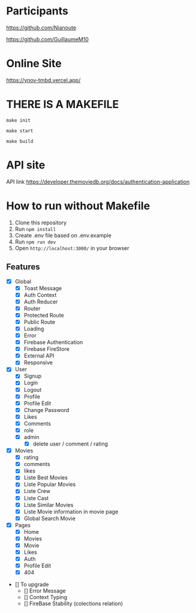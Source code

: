# Participants
https://github.com/Nianoute 

https://github.com/GuillaumeM10

# Online Site
https://ynov-tmbd.vercel.app/

# THERE IS A MAKEFILE
```
make init
```
```
make start
```
```
make build
```

# API site
API link https://developer.themoviedb.org/docs/authentication-application

# How to run without Makefile

1. Clone this repository
2. Run `npm install`
3. Create .env file based on .env.example
4. Run `npm run dev`
5. Open `http://localhost:3000/` in your browser

## Features

- [x] Global
  - [x] Toast Message
  - [x] Auth Context
  - [x] Auth Reducer
  - [x] Router
  - [x] Protected Route
  - [x] Public Route
  - [x] Loading
  - [x] Error
  - [x] Firebase Authentication
  - [x] Firebase FireStore
  - [x] External API
  - [x] Responsive
- [x] User
  - [x] Signup
  - [x] Login
  - [x] Logout
  - [x] Profile
  - [x] Profile Edit
  - [x] Change Password
  - [x] Likes
  - [x] Comments
  - [x] role
  - [x] admin
    - [x] delete user / comment / rating
- [x] Movies
  - [x] rating
  - [x] comments
  - [x] likes
  - [x] Liste Best Movies
  - [x] Liste Popular Movies
  - [x] Liste Crew
  - [x] Liste Cast
  - [x] Liste Similar Movies
  - [x] Liste Movie information in movie page
  - [x] Global Search Movie
- [x] Pages
  - [x] Home
  - [x] Movies
  - [x] Movie
  - [x] Likes
  - [x] Auth
  - [x] Profile Edit
  - [x] 404
- [] To upgrade
  - [] Error Message
  - [] Context Typing
  - [] FireBase Stability (colections relation)
